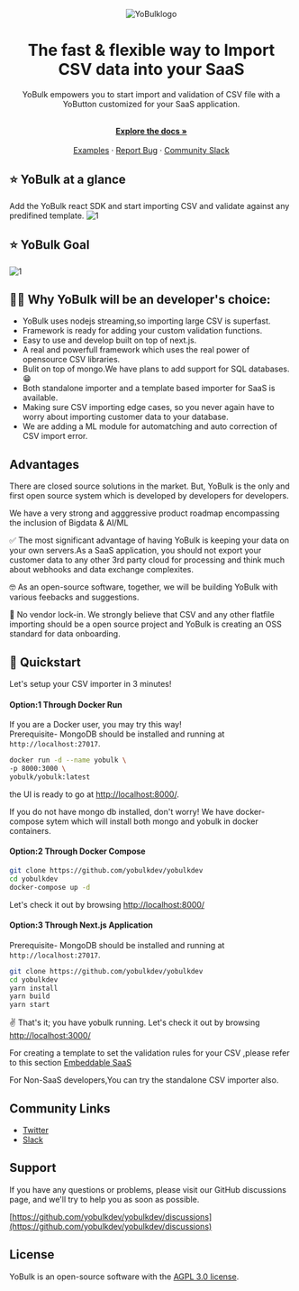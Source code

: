 <div align="center">
  
  ![YoBulklogo](https://user-images.githubusercontent.com/118799976/205481338-370fb73e-d266-499a-bd49-a9c7d54e514a.png)

</div>

<h1 align="center">The fast & flexible way to Import CSV data into your SaaS</h1>

<div align="center">
YoBulk empowers you to start import and validation of CSV file with a YoButton customized for your SaaS application.
</div>

<p align="center">
    <br />
    <a href="https://doc.yobulk.dev" rel="dofollow" target="_blank"><strong>Explore the docs »</strong></a>
    <br />

  <br/>
    <a href="https://doc.yobulk.dev/GetStarted/Demo" target="_blank">Examples</a>
    ·
    <a href="https://github.com/yobulkdev/yobulkdev/issues" target="_blank">Report Bug</a>
    ·
    <a href="https://join.slack.com/t/yobulkdev/shared_invite/zt-1kiutrmhx-6z_Mvq17dW0pPYePrwPocg" target="_blank">Community Slack</a>
</p>

## ⭐ YoBulk at a glance

Add the YoBulk react SDK and start importing CSV and validate against any predifined template.
![1](https://user-images.githubusercontent.com/18412631/202904050-ace18551-3305-4258-8e9d-46afbbdc9cb7.png)

## ⭐ YoBulk Goal

![1](https://user-images.githubusercontent.com/18412631/202903374-33995143-800b-4fa1-86ed-32803bf1eaf3.png)

## 💪💪 Why YoBulk will be an developer's choice:

- YoBulk uses nodejs streaming,so importing large CSV is superfast.
- Framework is ready for adding your custom validation functions.
- Easy to use and develop built on top of next.js.
- A real and powerfull framework which uses the real power of opensource CSV libraries.
- Bulit on top of mongo.We have plans to add support for SQL databases.😁
- Both standalone importer and a template based importer for SaaS is available.
- Making sure CSV importing edge cases, so you never again have to worry about importing customer data to your database.
- We are adding a ML module for automatching and auto correction of CSV import error.

## Advantages

There are closed source solutions in the market. But, YoBulk is the only and first open source system which is developed by developers for developers.

We have a very strong and agggressive product roadmap encompassing the inclusion of Bigdata & AI/ML

✅ The most significant advantage of having YoBulk is keeping your data on your own servers.As a SaaS application, you should not export your customer data to any
other 3rd party cloud for processing and think much about webhooks and data exchange complexites.

🤓 As an open-source software, together, we will be building YoBulk with various feebacks and suggestions.

💙 No vendor lock-in. We strongly believe that CSV and any other flatfile importing should be a open source project and YoBulk is creating an OSS standard for data onboarding.

## 🚀 Quickstart

Let's setup your CSV importer in 3 minutes!

#### Option:1 Through Docker Run

If you are a Docker user, you may try this way!<br>
Prerequisite- MongoDB should be installed and running at `http://localhost:27017`.

```bash
docker run -d --name yobulk \
-p 8000:3000 \
yobulk/yobulk:latest
```

the UI is ready to go at [http://localhost:8000/](http://localhost:8000/).

If you do not have mongo db installed, don't worry! We have docker-compose sytem which will install both mongo and yobulk in docker containers.

#### Option:2 Through Docker Compose

```bash
git clone https://github.com/yobulkdev/yobulkdev
cd yobulkdev
docker-compose up -d
```

Let's check it out by browsing [http://localhost:8000/](http://localhost:8000/)

#### Option:3 Through Next.js Application

Prerequisite- MongoDB should be installed and running at `http://localhost:27017`.

```bash
git clone https://github.com/yobulkdev/yobulkdev
cd yobulkdev
yarn install
yarn build
yarn start
```

✌️ That's it; you have yobulk running. Let's check it out by browsing [http://localhost:3000/](http://localhost:3000/)

For creating a template to set the validation rules for your CSV ,please refer to this section [Embeddable SaaS](https://doc.yobulk.dev/GetStarted/Installation#how-to-embedd-a-csv-import-button-in-your-saas)

For Non-SaaS developers,You can try the standalone CSV importer also.

## Community Links

- [Twitter](https://twitter.com/yobulkdev)
- [Slack](https://join.slack.com/t/yobulkdev/shared_invite/zt-1kiutrmhx-6z_Mvq17dW0pPYePrwPocg)

## Support

If you have any questions or problems, please visit our GitHub discussions page, and we'll try to help you as soon as possible.

[https://github.com/yobulkdev/yobulkdev/discussions](https://github.com/yobulkdev/yobulkdev/discussions)

## License

YoBulk is an open-source software with the [AGPL 3.0 license](https://github.com/yobulkdev/yobulkdev/blob/main/LICENSE.md).
